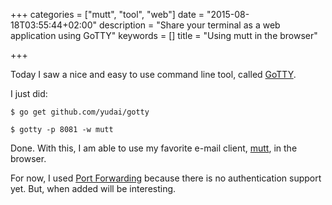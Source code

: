 +++
categories = ["mutt", "tool", "web"]
date = "2015-08-18T03:55:44+02:00"
description = "Share your terminal as a web application using GoTTY"
keywords = []
title = "Using mutt in the browser"

+++

Today I saw a nice and easy to use command line tool, called [GoTTY](https://github.com/yudai/gotty).

I just did:

    $ go get github.com/yudai/gotty

    $ gotty -p 8081 -w mutt

Done. With this, I am able to use my favorite e-mail client, [mutt](http://www.mutt.org/), in the browser.

For now, I used [Port Forwarding](https://support.ssh.com/manuals/server-admin/32/Port_Forwarding.html)
because there is no authentication support yet. But, when added will be
interesting.
